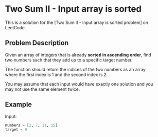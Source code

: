 # Two Sum II - Input array is sorted

This is a solution for the [Two Sum II - Input array is sorted problem] on LeetCode.

## Problem Description

Given an array of integers that is already **sorted in ascending order**, find two numbers such that they add up to a specific target number.

The function should return the indices of the two numbers as an array where the first index is 1 and the second index is 2.

You may assume that each input would have exactly one solution and you may not use the same element twice.

## Example

Input:
```python
numbers = [2, 7, 11, 15]
target = 9

